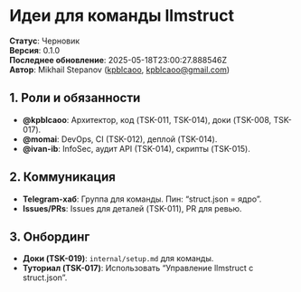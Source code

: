 # Идеи для команды llmstruct

**Статус**: Черновик  
**Версия**: 0.1.0  
**Последнее обновление**: 2025-05-18T23:00:27.888546Z  
**Автор**: Mikhail Stepanov ([kpblcaoo](https://github.com/kpblcaoo), kpblcaoo@gmail.com)

## 1. Роли и обязанности

- **@kpblcaoo**: Архитектор, код (TSK-011, TSK-014), доки (TSK-008, TSK-017).
- **@momai**: DevOps, CI (TSK-012), деплой (TSK-014).
- **@ivan-ib**: InfoSec, аудит API (TSK-014), скрипты (TSK-015).

## 2. Коммуникация

- **Telegram-хаб**: Группа для команды. Пин: “struct.json = ядро”.
- **Issues/PRs**: Issues для деталей (TSK-011), PR для ревью.

## 3. Онбординг

- **Доки (TSK-019)**: `internal/setup.md` для команды.
- **Туториал (TSK-017)**: Использовать “Управление llmstruct с struct.json”.
